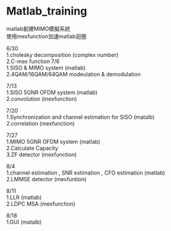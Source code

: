 # Matlab_training
matlab創建MIMO模擬系統  
使用mexfunction加速matlab迴圈  

6/30  
  1.cholesky decomposition (complex number)    
  2.C-mex function
7/6  
  1.SISO & MIMO system (matlab)  
  2.4QAM/16QAM/64QAM modeulation & demodulation
  
7/13  
  1.SISO 5GNR OFDM system (matlab)  
  2.convolution (mexfunction)

7/20  
  1.Synchronization and channel estimation for SISO (matalb)  
  2.correlation (mexfunction)

7/27  
  1.MIMO 5GNR OFDM system (matlab)  
  2.Calculate Capacity   
  3.ZF detector (mexfunction)
  
8/4  
  1.channel estimation , SNR estimation , CFO estimation (matlab)  
  2.LMMSE detector (mexfuntion)
  
8/11  
  1.LLR (matlab)  
  2.LDPC MSA (mexfunction)
  
8/18  
  1.GUI (matalb)
